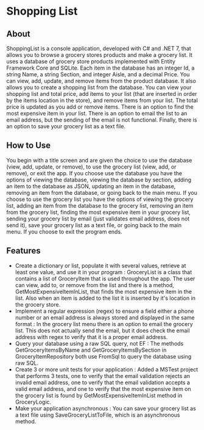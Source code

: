 # Shopping List

## About

ShoppingList is a console application, developed with C# and .NET 7, that allows you to browse a grocery stores products and make a grocery list. It uses a database of grocery store products implemented with Entity Framework Core and SQLite. Each item in the database has an integer Id, a string Name, a string Section, and integer Aisle, and a decimal Price. You can view, add, update, and remove items from the product database. It also allows you to create a shopping list from the database. You can view your shopping list and total price, add items to your list (that are inserted in order by the items location in the store), and remove items from your list. The total price is updated as you add or remove items. There is an option to find the most expensive item in your list. There is an option to email the list to an email address, but the sending of the email is not functional. Finally, there is an option to save your grocery list as a text file.

## How to Use

You begin with a title screen and are given the choice to use the database (view, add, update, or remove), to use the grocery list (view, add, or remove), or exit the app.
If you choose use the database you have the options of viewing the database, viewing the database by section, adding an item to the database as JSON, updating an item in the database, removing an item from the database, or going back to the main menu.
If you choose to use the grocery list you have the options of viewing the grocery list, adding an item from the database to the grocery list, removing an item from the grocery list, finding the most expensive item in your grocery list, sending your grocery list by email (just validates email address, does not send it), save your grocery list as a text file, or going back to the main menu.
If you choose to exit the program ends.

## Features

- Create a dictionary or list, populate it with several values, retrieve at least one value, and use it in your program : GroceryList is a class that contains a list of GroceryItem that is used throughout the app. The user can view, add to, or remove from the list and there is a method, GetMostExpensiveItemInList, that finds the most expensive item in the list. Also when an item is added to the list it is inserted by it's location in the grocery store.
- Implement a regular expression (regex) to ensure a field either a phone number or an email address is always stored and displayed in the same format : In the grocery list menu there is an option to email the grocery list. This does not actually send the email, but it does check the email address with regex to verify that it is a proper email address.
- Query your database using a raw SQL query, not EF : The methods GetGroceryItemsByName and GetGroceryItemsBySection in GroceryItemRepository both use FromSql to query the database using raw SQL.
- Create 3 or more unit tests for your application : Added a MSTest project that performs 3 tests, one to verify that the email validation rejects an invalid email address, one to verify that the email validation accepts a valid email address, and one to verify that the most expensive item on the grocery list is found by GetMostExpensiveItemInList method in GroceryLogic.
- Make your application asynchronous : You can save your grocery list as a text file using SaveGroceryListToFile, which is an asynchronous method.